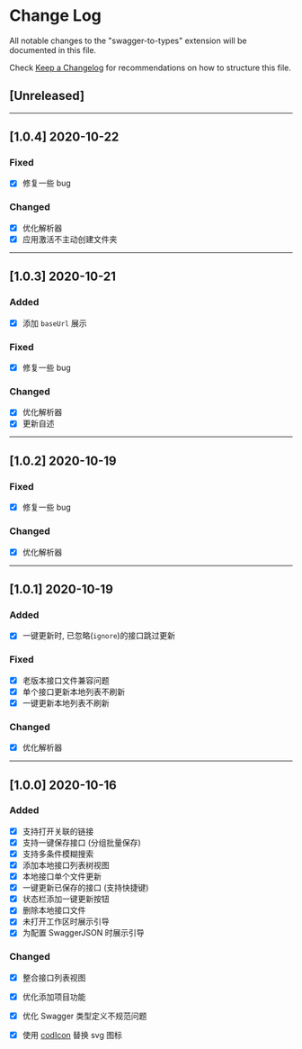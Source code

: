 # Change Log
All notable changes to the "swagger-to-types" extension will be documented in this file.

Check [Keep a Changelog](http://keepachangelog.com/) for recommendations on how to structure this file.

## [Unreleased]

---
## [1.0.4] 2020-10-22
### Fixed
- [x] 修复一些 bug

### Changed
- [x] 优化解析器
- [x] 应用激活不主动创建文件夹

---
## [1.0.3] 2020-10-21
### Added
- [x] 添加 `baseUrl` 展示

### Fixed
- [x] 修复一些 bug

### Changed
- [x] 优化解析器
- [x] 更新自述

---
## [1.0.2] 2020-10-19
### Fixed
- [x] 修复一些 bug

### Changed
- [x] 优化解析器

---
## [1.0.1] 2020-10-19
### Added
- [x] 一键更新时, 已忽略(`ignore`)的接口跳过更新

### Fixed
- [x] 老版本接口文件兼容问题
- [x] 单个接口更新本地列表不刷新
- [x] 一键更新本地列表不刷新

### Changed
- [x] 优化解析器

---
## [1.0.0] 2020-10-16
### Added
- [x] 支持打开关联的链接
- [x] 支持一键保存接口 (分组批量保存)
- [x] 支持多条件模糊搜索
- [x] 添加本地接口列表树视图
- [x] 本地接口单个文件更新
- [x] 一键更新已保存的接口 (支持快捷键)
- [x] 状态栏添加一键更新按钮
- [x] 删除本地接口文件
- [x] 未打开工作区时展示引导
- [x] 为配置 SwaggerJSON 时展示引导

### Changed
- [x] 整合接口列表视图
- [x] 优化添加项目功能
- [x] 优化 Swagger 类型定义不规范问题
- [x] 使用 [codIcon](https://microsoft.github.io/vscode-codicons/dist/codicon.html) 替换 svg 图标

